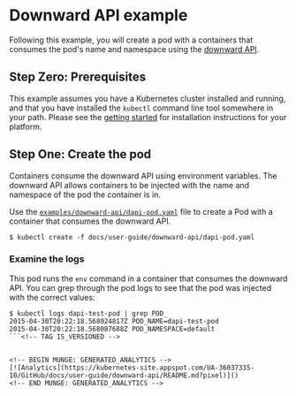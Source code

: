 <!-- BEGIN MUNGE: UNVERSIONED_WARNING -->


<!-- END MUNGE: UNVERSIONED_WARNING -->

# Downward API example

Following this example, you will create a pod with a containers that consumes the pod's name and
namespace using the [downward API](../downward-api.md).

## Step Zero: Prerequisites

This example assumes you have a Kubernetes cluster installed and running, and that you have
installed the `kubectl` command line tool somewhere in your path. Please see the [getting
started](../../../docs/getting-started-guides/) for installation instructions for your platform.

## Step One: Create the pod

Containers consume the downward API using environment variables.  The downward API allows
containers to be injected with the name and namespace of the pod the container is in.

Use the [`examples/downward-api/dapi-pod.yaml`](dapi-pod.yaml) file to create a Pod with a container that consumes the
downward API.

```console
$ kubectl create -f docs/user-guide/downward-api/dapi-pod.yaml
```

### Examine the logs

This pod runs the `env` command in a container that consumes the downward API.  You can grep
through the pod logs to see that the pod was injected with the correct values:

```console
$ kubectl logs dapi-test-pod | grep POD_
2015-04-30T20:22:18.568024817Z POD_NAME=dapi-test-pod
2015-04-30T20:22:18.568087688Z POD_NAMESPACE=default
```<!-- TAG IS_VERSIONED -->


<!-- BEGIN MUNGE: GENERATED_ANALYTICS -->
[![Analytics](https://kubernetes-site.appspot.com/UA-36037335-10/GitHub/docs/user-guide/downward-api/README.md?pixel)]()
<!-- END MUNGE: GENERATED_ANALYTICS -->
